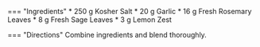 === "Ingredients"
    * 250 g Kosher Salt
    * 20 g Garlic
    * 16 g Fresh Rosemary Leaves
    * 8 g Fresh Sage Leaves
    * 3 g Lemon Zest

=== "Directions"
    Combine ingredients and blend thoroughly.

[^1]:
    Hurrell, Sonny. ["Sonny Vs Guga Steak Battle (Pan VS Grill)."](https://www.youtube.com/watch?v=1SJxzSCprcA) _YouTube: ThatDudeCanCook._ 10 November 2022.
[^2]:
    Hurrell, Sonny. ["The One Recipe I'll Never Stop Making."](https://www.youtube.com/watch?v=qtwS9ahNZxY) _YouTube: ThatDudeCanCook._ 11 December 2021.
